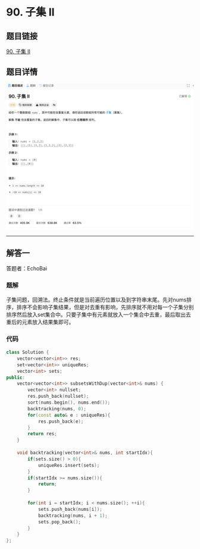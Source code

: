 # 90. 子集 II
## 题目链接  
[90. 子集 II](https://leetcode.cn/problems/subsets-ii/description/)
## 题目详情
![题目图片](Img/90.png)

***
## 解答一
答题者：EchoBai

### 题解
子集问题，回溯法。终止条件就是当前遍历位置以及到字符串末尾。先对nums排序，排序不会影响子集结果，但是对去重有影响，先排序就不用对每一个子集分别排序然后放入set集合中。只要子集中有元素就放入一个集合中去重，最后取出去重后的元素放入结果集即可。
### 代码
``` cpp
class Solution {
    vector<vector<int>> res;
    set<vector<int>> uniqueRes;
    vector<int> sets;
public:
    vector<vector<int>> subsetsWithDup(vector<int>& nums) {
        vector<int> nullset;
        res.push_back(nullset);
        sort(nums.begin(), nums.end());
        backtracking(nums, 0);
        for(const auto& e : uniqueRes){
            res.push_back(e);
        }
        return res;
    }

    void backtracking(vector<int>& nums, int startIdx){
        if(sets.size() > 0){
            uniqueRes.insert(sets);
        }
        if(startIdx >= nums.size()){
            return;
        }

        for(int i = startIdx; i < nums.size(); ++i){
            sets.push_back(nums[i]);
            backtracking(nums, i + 1);
            sets.pop_back();
        }
    }
};
```

